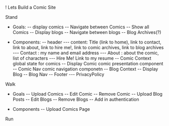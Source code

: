 ! Lets Build a Comic Site

Stand

- Goals:
  -- display comics
  -- Navigate between Comics
  -- Show all Comics
  -- Display blogs
  -- Navigate between blogs
  -- Blog Archives(?)

- Components:
  -- header
  --- content: Title (link to home), link to contact, link to about, link to hire me!, link to comic archives, link to blog archives
  --- Contact : my name and email address
  --- About : about the comic, list of characters
  --- Hire Me! Link to my resume
  -- Comic Context global state for comics
  -- Display Comic comic presentation component
  -- Comic Nav comic navigation componetn
  -- Blog Context
  -- Display Blog
  -- Blog Nav
  -- Footer
  --- PrivacyPolicy

Walk

- Goals
  -- Upload Comics
  -- Edit Comic
  -- Remove Comic
  -- Upload Blog Posts
  -- Edit Blogs
  -- Remove Blogs
  -- Add in authentication

- Components
  -- Upload Comics Page

Run
